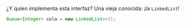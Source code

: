 ¿Y quien implementa esta interfaz? Una vieja conocida: ¡la `LinkedList`!


```java
Queue<Integer> cola = new LinkedList<>();
```